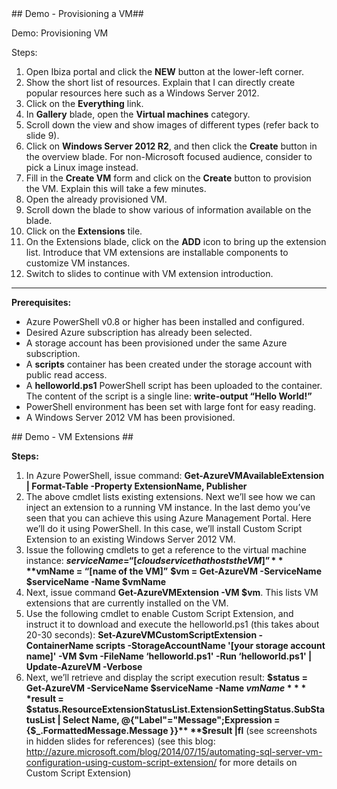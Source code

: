 ﻿<a name="Demo" />
## Demo  - Provisioning a VM##

Demo: Provisioning VM

Steps:

1. Open Ibiza portal and click the **NEW** button at the lower-left corner.
2. Show the short list of resources. Explain that I can directly create popular resources here such as a Windows Server 2012.
3. Click on the **Everything** link.
4. In **Gallery** blade, open the **Virtual machines** category.
5. Scroll down the view and show images of different types (refer back to slide 9).
6. Click on **Windows Server 2012 R2**, and then click the **Create** button in the overview blade. For non-Microsoft focused audience, consider to pick a Linux image instead.
7. Fill in the **Create VM** form and click on the **Create** button to provision the VM. Explain this will take a few minutes.
8. Open the already provisioned VM.
9. Scroll down the blade to show various of information available on the blade.
10. Click on the **Extensions** tile. 
11. On the Extensions blade, click on the **ADD** icon to bring up the extension list. Introduce that VM extensions are installable components to customize VM instances. 
12. Switch to slides to continue with VM extension introduction. 

---

**Prerequisites:** 

-	Azure PowerShell v0.8 or higher has been installed and configured.
-	Desired Azure subscription has already been selected. 
-	A storage account has been provisioned under the same Azure subscription.
-	A **scripts** container has been created under the storage account with public read access.
-	A **helloworld.ps1** PowerShell script has been uploaded to the container. The content of the script is a single line: **write-output “Hello World!”**
-	PowerShell environment has been set with large font for easy reading.
-	A Windows Server 2012 VM has been provisioned.

<a name="Demo" />
## Demo - VM Extensions ##

**Steps:**

1.	In Azure PowerShell, issue command: **Get-AzureVMAvailableExtension | Format-Table -Property ExtensionName, Publisher**
2.	The above cmdlet lists existing extensions. Next we’ll see how we can inject an extension to a running VM instance. In the last demo you’ve seen that you can achieve this using Azure Management Portal. Here we’ll do it using PowerShell. In this case, we’ll install Custom Script Extension to an existing Windows Server 2012 VM.
3.	Issue the following cmdlets to get a reference to the virtual machine instance:
      **$serviceName = “[cloud service that hosts the VM]”**
      **$vmName = “[name of the VM]”**
      **$vm = Get-AzureVM -ServiceName $serviceName -Name $vmName**
4.	Next, issue command **Get-AzureVMExtension -VM $vm**. This lists VM extensions that are currently installed on the VM.
5.	Use the following cmdlet to enable Custom Script Extension, and instruct it to download and execute the helloworld.ps1 (this takes about 20-30 seconds):
**Set-AzureVMCustomScriptExtension -ContainerName scripts -StorageAccountName '[your storage account name]' -VM $vm -FileName ‘helloworld.ps1' -Run ‘helloworld.ps1' | Update-AzureVM -Verbose**
6. Next, we’ll retrieve and display the script execution result:
**$status = Get-AzureVM -ServiceName $serviceName -Name $vmName**
**$result = $status.ResourceExtensionStatusList.ExtensionSettingStatus.SubStatusList | Select Name, @{"Label"="Message";Expression = {$_.FormattedMessage.Message }}** 
**$result |fl**
(see screenshots in hidden slides for references)
(see this blog: http://azure.microsoft.com/blog/2014/07/15/automating-sql-server-vm-configuration-using-custom-script-extension/ for more details on Custom Script Extension)
